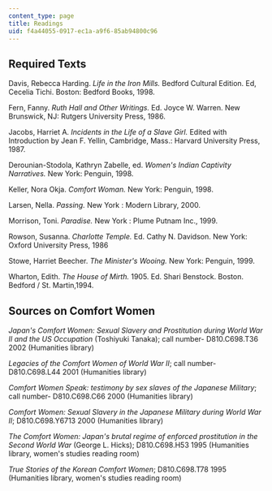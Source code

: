 ```yaml
---
content_type: page
title: Readings
uid: f4a44055-0917-ec1a-a9f6-85ab94800c96
---
```


Required Texts
--------------

Davis, Rebecca Harding. _Life in the Iron Mills._ Bedford Cultural Edition. Ed, Cecelia Tichi. Boston: Bedford Books, 1998.

Fern, Fanny. _Ruth Hall and Other Writings._ Ed. Joyce W. Warren. New Brunswick, NJ: Rutgers University Press, 1986.

Jacobs, Harriet A. _Incidents in the Life of a Slave Girl._ Edited with Introduction by Jean F. Yellin, Cambridge, Mass.: Harvard University Press, 1987.

Derounian-Stodola, Kathryn Zabelle, ed. _Women's Indian Captivity Narratives._ New York: Penguin, 1998.

Keller, Nora Okja. _Comfort Woman._ New York: Penguin, 1998.

Larsen, Nella. _Passing._ New York : Modern Library, 2000.

Morrison, Toni. _Paradise._ New York : Plume Putnam Inc., 1999.

Rowson, Susanna. _Charlotte Temple._ Ed. Cathy N. Davidson. New York: Oxford University Press, 1986

Stowe, Harriet Beecher. _The Minister's Wooing._ New York: Penguin, 1999.

Wharton, Edith. _The House of Mirth._ 1905. Ed. Shari Benstock. Boston. Bedford / St. Martin,1994.

Sources on Comfort Women
------------------------

_Japan's Comfort Women: Sexual Slavery and Prostitution during World War II and the US Occupation_ (Toshiyuki Tanaka); call number- D810.C698.T36 2002 (Humanities library)

_Legacies of the Comfort Women of World War II_; call number- D810.C698.L44 2001 (Humanities library)

_Comfort Women Speak: testimony by sex slaves of the Japanese Military_; call number- D810.C698.C66 2000 (Humanities library)

_Comfort Women: Sexual Slavery in the Japanese Military during World War II_; D810.C698.Y6713 2000 (Humanities library)

_The Comfort Women: Japan's brutal regime of enforced prostitution in the Second World War_ (George L. Hicks); D810.C698.H53 1995 (Humanities library, women's studies reading room)

_True Stories of the Korean Comfort Women_; D810.C698.T78 1995 (Humanities library, women's studies reading room)